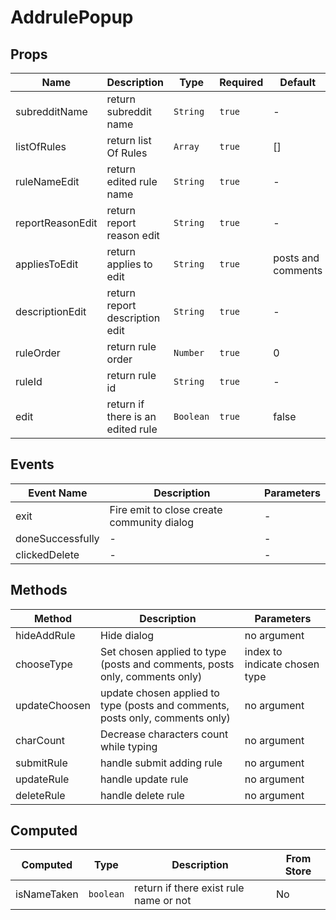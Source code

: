 # AddrulePopup

## Props

<!-- @vuese:AddrulePopup:props:start -->
|Name|Description|Type|Required|Default|
|---|---|---|---|---|
|subredditName|return subreddit name|`String`|`true`|-|
|listOfRules|return list Of Rules|`Array`|`true`|[]|
|ruleNameEdit|return edited rule name|`String`|`true`|-|
|reportReasonEdit|return report reason edit|`String`|`true`|-|
|appliesToEdit|return applies to edit|`String`|`true`|posts and comments|
|descriptionEdit|return report description edit|`String`|`true`|-|
|ruleOrder|return rule order|`Number`|`true`|0|
|ruleId|return rule id|`String`|`true`|-|
|edit|return if there is an edited rule|`Boolean`|`true`|false|

<!-- @vuese:AddrulePopup:props:end -->


## Events

<!-- @vuese:AddrulePopup:events:start -->
|Event Name|Description|Parameters|
|---|---|---|
|exit|Fire emit to close create community dialog|-|
|doneSuccessfully|-|-|
|clickedDelete|-|-|

<!-- @vuese:AddrulePopup:events:end -->


## Methods

<!-- @vuese:AddrulePopup:methods:start -->
|Method|Description|Parameters|
|---|---|---|
|hideAddRule|Hide dialog|no argument|
|chooseType|Set chosen applied to type (posts and comments, posts only, comments only)|index to indicate chosen type|
|updateChoosen|update chosen applied to type (posts and comments, posts only, comments only)|no argument|
|charCount|Decrease characters count while typing|no argument|
|submitRule|handle submit adding rule|no argument|
|updateRule|handle update rule|no argument|
|deleteRule|handle delete rule|no argument|

<!-- @vuese:AddrulePopup:methods:end -->


## Computed

<!-- @vuese:AddrulePopup:computed:start -->
|Computed|Type|Description|From Store|
|---|---|---|---|
|isNameTaken|`boolean`|return if there exist rule name or not|No|

<!-- @vuese:AddrulePopup:computed:end -->


